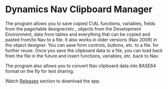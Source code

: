 # Dynamics Nav Clipboard Manager


The program allows you to save copied C\AL functions, variables, fields from the page/table designer/etc., objects from the Development Environment, data from tables and everything that can be copied and pasted from/to Nav to a file.
It also works in older versions (Nav 2009) in the object designer. You can save form controls, buttons, etc. to a file. for further reuse.
Once you save the clipboard data to a file, you can load back from the file in the future and insert functions, variables, etc. back to Nav.

The program also allows you to convert Nav clipboard data into BASE64 format on the fly for text sharing.


Watch [Releases](https://github.com/0xf1/navclipbrd/releases/) section to download the app.
